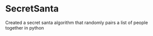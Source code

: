 # SecretSanta
Created a secret santa algorithm that randomly pairs a list of people together in python
